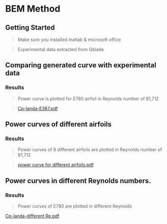 # BEM Method
## Getting Started 

> Make sure you installed matlab & microsoft office

> 

> Experimental data extracted from Qblade

>

## Comparing generated curve with experimental data

### Results
>Power curve is plotted for E780 airfoil in Reynolds number of 81,712

>[Cp-landa-E387.pdf](https://github.com/saslucfer/BEM-Method/files/10967505/Cp-landa-E387.pdf)


## Power curves of different airfoils

### Results
>Power curves of 8 different airfoils are plotted in Reynolds number of 81,712

>[power curve for different airfoils.pdf](https://github.com/saslucfer/BEM-Method/files/10967489/power.curve.for.different.airfoils.pdf)


## Power curves in different Reynolds numbers.

### Results
>Power curves of E780 are plotted in different Reynolds

[Cp-landa-different Re.pdf](https://github.com/saslucfer/BEM-Method/files/10967494/Cp-landa-different.Re.pdf)

